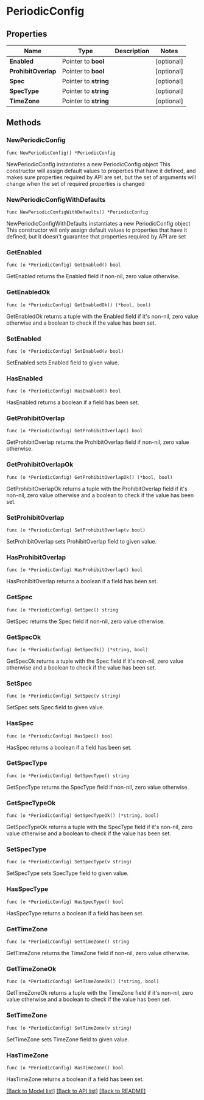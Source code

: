 # PeriodicConfig

## Properties

Name | Type | Description | Notes
------------ | ------------- | ------------- | -------------
**Enabled** | Pointer to **bool** |  | [optional] 
**ProhibitOverlap** | Pointer to **bool** |  | [optional] 
**Spec** | Pointer to **string** |  | [optional] 
**SpecType** | Pointer to **string** |  | [optional] 
**TimeZone** | Pointer to **string** |  | [optional] 

## Methods

### NewPeriodicConfig

`func NewPeriodicConfig() *PeriodicConfig`

NewPeriodicConfig instantiates a new PeriodicConfig object
This constructor will assign default values to properties that have it defined,
and makes sure properties required by API are set, but the set of arguments
will change when the set of required properties is changed

### NewPeriodicConfigWithDefaults

`func NewPeriodicConfigWithDefaults() *PeriodicConfig`

NewPeriodicConfigWithDefaults instantiates a new PeriodicConfig object
This constructor will only assign default values to properties that have it defined,
but it doesn't guarantee that properties required by API are set

### GetEnabled

`func (o *PeriodicConfig) GetEnabled() bool`

GetEnabled returns the Enabled field if non-nil, zero value otherwise.

### GetEnabledOk

`func (o *PeriodicConfig) GetEnabledOk() (*bool, bool)`

GetEnabledOk returns a tuple with the Enabled field if it's non-nil, zero value otherwise
and a boolean to check if the value has been set.

### SetEnabled

`func (o *PeriodicConfig) SetEnabled(v bool)`

SetEnabled sets Enabled field to given value.

### HasEnabled

`func (o *PeriodicConfig) HasEnabled() bool`

HasEnabled returns a boolean if a field has been set.

### GetProhibitOverlap

`func (o *PeriodicConfig) GetProhibitOverlap() bool`

GetProhibitOverlap returns the ProhibitOverlap field if non-nil, zero value otherwise.

### GetProhibitOverlapOk

`func (o *PeriodicConfig) GetProhibitOverlapOk() (*bool, bool)`

GetProhibitOverlapOk returns a tuple with the ProhibitOverlap field if it's non-nil, zero value otherwise
and a boolean to check if the value has been set.

### SetProhibitOverlap

`func (o *PeriodicConfig) SetProhibitOverlap(v bool)`

SetProhibitOverlap sets ProhibitOverlap field to given value.

### HasProhibitOverlap

`func (o *PeriodicConfig) HasProhibitOverlap() bool`

HasProhibitOverlap returns a boolean if a field has been set.

### GetSpec

`func (o *PeriodicConfig) GetSpec() string`

GetSpec returns the Spec field if non-nil, zero value otherwise.

### GetSpecOk

`func (o *PeriodicConfig) GetSpecOk() (*string, bool)`

GetSpecOk returns a tuple with the Spec field if it's non-nil, zero value otherwise
and a boolean to check if the value has been set.

### SetSpec

`func (o *PeriodicConfig) SetSpec(v string)`

SetSpec sets Spec field to given value.

### HasSpec

`func (o *PeriodicConfig) HasSpec() bool`

HasSpec returns a boolean if a field has been set.

### GetSpecType

`func (o *PeriodicConfig) GetSpecType() string`

GetSpecType returns the SpecType field if non-nil, zero value otherwise.

### GetSpecTypeOk

`func (o *PeriodicConfig) GetSpecTypeOk() (*string, bool)`

GetSpecTypeOk returns a tuple with the SpecType field if it's non-nil, zero value otherwise
and a boolean to check if the value has been set.

### SetSpecType

`func (o *PeriodicConfig) SetSpecType(v string)`

SetSpecType sets SpecType field to given value.

### HasSpecType

`func (o *PeriodicConfig) HasSpecType() bool`

HasSpecType returns a boolean if a field has been set.

### GetTimeZone

`func (o *PeriodicConfig) GetTimeZone() string`

GetTimeZone returns the TimeZone field if non-nil, zero value otherwise.

### GetTimeZoneOk

`func (o *PeriodicConfig) GetTimeZoneOk() (*string, bool)`

GetTimeZoneOk returns a tuple with the TimeZone field if it's non-nil, zero value otherwise
and a boolean to check if the value has been set.

### SetTimeZone

`func (o *PeriodicConfig) SetTimeZone(v string)`

SetTimeZone sets TimeZone field to given value.

### HasTimeZone

`func (o *PeriodicConfig) HasTimeZone() bool`

HasTimeZone returns a boolean if a field has been set.


[[Back to Model list]](../README.md#documentation-for-models) [[Back to API list]](../README.md#documentation-for-api-endpoints) [[Back to README]](../README.md)


